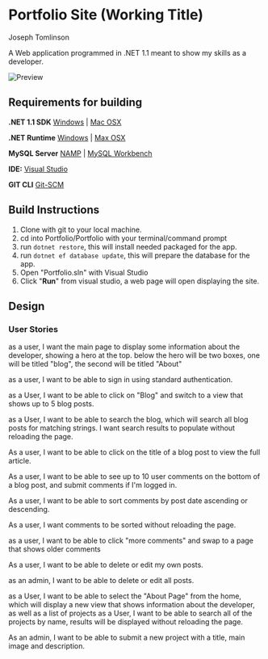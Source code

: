 # Portfolio Site (Working Title)
Joseph Tomlinson

A Web application programmed in .NET 1.1 meant to show my skills as a developer.

![Preview](https://i.imgur.com/VorW450.png)

## Requirements for building
__.NET 1.1 SDK__ [Windows](https://download.microsoft.com/download/F/4/F/F4FCB6EC-5F05-4DF8-822C-FF013DF1B17F/dotnet-dev-win-x64.1.1.4.exe) | [Mac OSX](https://download.microsoft.com/download/F/4/F/F4FCB6EC-5F05-4DF8-822C-FF013DF1B17F/dotnet-dev-osx-x64.1.1.4.pkg)

__.NET Runtime__ [Windows](https://download.microsoft.com/download/6/F/B/6FB4F9D2-699B-4A40-A674-B7FF41E0E4D2/dotnet-win-x64.1.1.4.exe) | [Max OSX](https://download.microsoft.com/download/6/F/B/6FB4F9D2-699B-4A40-A674-B7FF41E0E4D2/dotnet-osx-x64.1.1.4.pkg)

__MySQL Server__ [NAMP](https://www.mamp.info/en/) | [MySQL Workbench](https://www.mysql.com/products/workbench/)

__IDE:__ [Visual Studio](https://www.visualstudio.com)

__GIT CLI__ [Git-SCM](https://git-scm.com/downloads)

## Build Instructions
1. Clone with git to your local machine.
2. cd into Portfolio/Portfolio with your terminal/command prompt
3. run `dotnet restore`, this will install needed packaged for the app.
4. run `dotnet ef database update`, this will prepare the database for the app.
5. Open "Portfolio.sln" with Visual Studio
6. Click "__Run__" from visual studio, a web page will open displaying the site.

## Design
### User Stories
as a user, I want the main page to display some information about the developer, showing a hero at the top. below the hero will be two boxes, one will be titled "blog", the second will be titled "About"

as a user, I want to be able to sign in using standard authentication.

as a User, I want to be able to click on "Blog" and switch to a view that shows up to 5 blog posts.

as a User, I want to be able to search the blog, which will search all blog posts for matching strings. I want search results to populate without reloading the page.

As a user, I want to be able to click on the title of a blog post to view the full article.

As a user, I want to be able to see up to 10 user comments on the bottom of a blog post, and submit comments if I'm logged in.

As a user, I want to be able to sort comments by post date ascending or descending.

As a user, I want comments to be sorted without reloading the page.

as a user, I want to be able to click "more comments" and swap to a page that shows older comments

As a user, I want to be able to delete or edit my own posts.

as an admin, I want to be able to delete or edit all posts.

as a User, I want to be able to select the "About Page" from the home, which will display a new view that shows information about the developer, as well as a list of projects
as a User, I want to be able to search all of the projects by name, results will be displayed without reloading the page.

As an admin, I want to be able to submit a new project with a title, main image and description.
